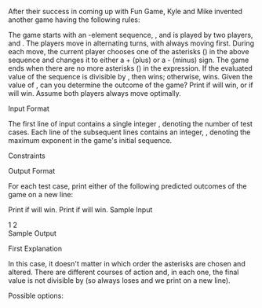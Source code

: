 After their success in coming up with Fun Game, Kyle and Mike invented another game having the following rules:

The game starts with an -element sequence, , and is played by two players,  and .
The players move in alternating turns, with  always moving first. During each move, the current player chooses one of the asterisks () in the above sequence and changes it to either a + (plus) or a - (minus) sign.
The game ends when there are no more asterisks () in the expression. If the evaluated value of the sequence is divisible by , then  wins; otherwise,  wins.
Given the value of , can you determine the outcome of the game? Print  if  will win, or  if  will win. Assume both players always move optimally.

Input Format

The first line of input contains a single integer , denoting the number of test cases. Each line  of the  subsequent lines contains an integer, , denoting the maximum exponent in the game's initial sequence.

Constraints

Output Format

For each test case, print either of the following predicted outcomes of the game on a new line:

Print  if  will win.
Print  if  will win.
Sample Input

1
2  
Sample Output

First
Explanation

In this case, it doesn't matter in which order the asterisks are chosen and altered. There are  different courses of action and, in each one, the final value is not divisible by  (so  always loses and we print  on a new line).

Possible options:

